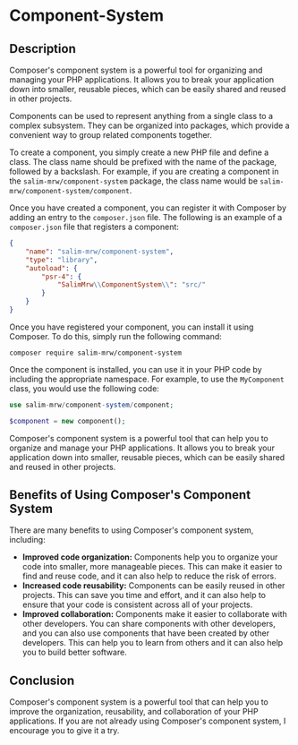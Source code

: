 # Component-System

## Description

Composer's component system is a powerful tool for organizing and managing your PHP applications. It allows you to break your application down into smaller, reusable pieces, which can be easily shared and reused in other projects.

Components can be used to represent anything from a single class to a complex subsystem. They can be organized into packages, which provide a convenient way to group related components together.

To create a component, you simply create a new PHP file and define a class. The class name should be prefixed with the name of the package, followed by a backslash. For example, if you are creating a component in the `salim-mrw/component-system` package, the class name would be `salim-mrw/component-system/component`.

Once you have created a component, you can register it with Composer by adding an entry to the `composer.json` file. The following is an example of a `composer.json` file that registers a component:

```json
{
    "name": "salim-mrw/component-system",
    "type": "library",
    "autoload": {
        "psr-4": {
            "SalimMrw\\ComponentSystem\\": "src/"
        }
    }
}
```

Once you have registered your component, you can install it using Composer. To do this, simply run the following command:

```
composer require salim-mrw/component-system
```

Once the component is installed, you can use it in your PHP code by including the appropriate namespace. For example, to use the `MyComponent` class, you would use the following code:

```php
use salim-mrw/component-system/component;

$component = new component();
```

Composer's component system is a powerful tool that can help you to organize and manage your PHP applications. It allows you to break your application down into smaller, reusable pieces, which can be easily shared and reused in other projects.

## Benefits of Using Composer's Component System

There are many benefits to using Composer's component system, including:

* **Improved code organization:** Components help you to organize your code into smaller, more manageable pieces. This can make it easier to find and reuse code, and it can also help to reduce the risk of errors.
* **Increased code reusability:** Components can be easily reused in other projects. This can save you time and effort, and it can also help to ensure that your code is consistent across all of your projects.
* **Improved collaboration:** Components make it easier to collaborate with other developers. You can share components with other developers, and you can also use components that have been created by other developers. This can help you to learn from others and it can also help you to build better software.

## Conclusion

Composer's component system is a powerful tool that can help you to improve the organization, reusability, and collaboration of your PHP applications. If you are not already using Composer's component system, I encourage you to give it a try.
